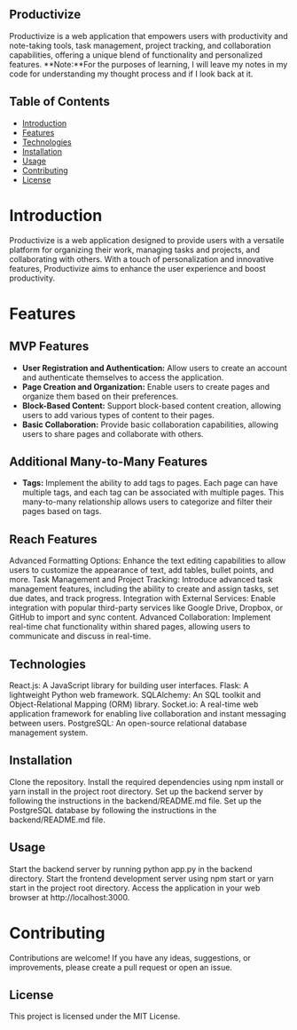 ## Productivize

Productivize is a web application that empowers users with productivity and note-taking tools, task management, project tracking, and collaboration capabilities, offering a unique blend of functionality and personalized features.
 **Note:**For the purposes of learning, I will leave my notes in my code for understanding my thought process and if I look back at it.
## Table of Contents
- [Introduction](#introduction)
- [Features](#features)
- [Technologies](#technologies)
- [Installation](#installation)
- [Usage](#usage)
- [Contributing](#contributing)
- [License](#license)

# Introduction
Productivize is a web application designed to provide users with a versatile platform for organizing their work, managing tasks and projects, and collaborating with others. With a touch of personalization and innovative features, Productivize aims to enhance the user experience and boost productivity.

# Features

## MVP Features

- **User Registration and Authentication:** Allow users to create an account and authenticate themselves to access the application.
- **Page Creation and Organization:** Enable users to create pages and organize them based on their preferences.
- **Block-Based Content:** Support block-based content creation, allowing users to add various types of content to their pages.
- **Basic Collaboration:** Provide basic collaboration capabilities, allowing users to share pages and collaborate with others.

## Additional Many-to-Many Features

- **Tags:** Implement the ability to add tags to pages. Each page can have multiple tags, and each tag can be associated with multiple pages. This many-to-many relationship allows users to categorize and filter their pages based on tags.

## Reach Features

Advanced Formatting Options: Enhance the text editing capabilities to allow users to customize the appearance of text, add tables, bullet points, and more.
Task Management and Project Tracking: Introduce advanced task management features, including the ability to create and assign tasks, set due dates, and track progress.
Integration with External Services: Enable integration with popular third-party services like Google Drive, Dropbox, or GitHub to import and sync content.
Advanced Collaboration: Implement real-time chat functionality within shared pages, allowing users to communicate and discuss in real-time.

## Technologies

React.js: A JavaScript library for building user interfaces.
Flask: A lightweight Python web framework.
SQLAlchemy: An SQL toolkit and Object-Relational Mapping (ORM) library.
Socket.io: A real-time web application framework for enabling live collaboration and instant messaging between users.
PostgreSQL: An open-source relational database management system.

## Installation

Clone the repository.
Install the required dependencies using npm install or yarn install in the project root directory.
Set up the backend server by following the instructions in the backend/README.md file.
Set up the PostgreSQL database by following the instructions in the backend/README.md file.

## Usage

Start the backend server by running python app.py in the backend directory.
Start the frontend development server using npm start or yarn start in the project root directory.
Access the application in your web browser at http://localhost:3000.

# Contributing

Contributions are welcome! If you have any ideas, suggestions, or improvements, please create a pull request or open an issue.

## License

This project is licensed under the MIT License.

